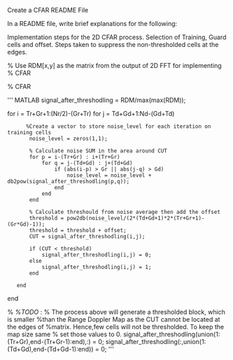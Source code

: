 Create a CFAR README File

In a README file, write brief explanations for the following:

Implementation steps for the 2D CFAR process.
Selection of Training, Guard cells and offset.
Steps taken to suppress the non-thresholded cells at the edges.

   % Use RDM[x,y] as the matrix from the output of 2D FFT for implementing
   % CFAR
   
   % CFAR
   
''' MATLAB
   signal_after_threshodling = RDM/max(max(RDM));

   for i = Tr+Gr+1:(Nr/2)-(Gr+Tr)
       for j = Td+Gd+1:Nd-(Gd+Td)

          %Create a vector to store noise_level for each iteration on training cells
           noise_level = zeros(1,1);

           % Calculate noise SUM in the area around CUT
           for p = i-(Tr+Gr) : i+(Tr+Gr)
               for q = j-(Td+Gd) : j+(Td+Gd)
                   if (abs(i-p) > Gr || abs(j-q) > Gd)
                       noise_level = noise_level + db2pow(signal_after_threshodling(p,q));
                   end
               end
           end

           % Calculate threshould from noise average then add the offset
           threshold = pow2db(noise_level/(2*(Td+Gd+1)*2*(Tr+Gr+1)-(Gr*Gd)-1));
           threshold = threshold + offset;
           CUT = signal_after_threshodling(i,j);

           if (CUT < threshold)
               signal_after_threshodling(i,j) = 0;
           else
               signal_after_threshodling(i,j) = 1;
           end

       end
   end



   % *%TODO* :
   % The process above will generate a thresholded block, which is smaller 
   %than the Range Doppler Map as the CUT cannot be located at the edges of
   %matrix. Hence,few cells will not be thresholded. To keep the map size same
   % set those values to 0. 
   signal_after_threshodling(union(1:(Tr+Gr),end-(Tr+Gr-1):end),:) = 0; 
   signal_after_threshodling(:,union(1:(Td+Gd),end-(Td+Gd-1):end)) = 0;
'''

